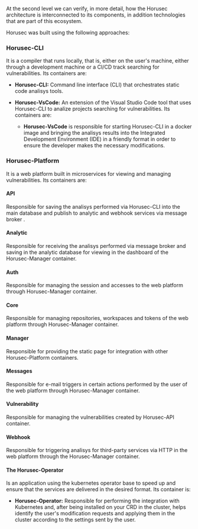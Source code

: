 At the second level we can verify, in more detail, how the Horusec architecture is interconnected to its components, in addition technologies that are part of this ecosystem.

Horusec was built using the following approaches:

### **Horusec-CLI**

It is a compiler that runs locally, that is, either on the user's machine, either through a development machine or a CI/CD track searching for vulnerabilities. Its containers are:

- **Horusec-CLI:** Command line interface (CLI) that orchestrates static code analisys tools.

- **Horusec-VsCode:** An extension of the Visual Studio Code tool that uses Horusec-CLI to analize projects searching for vulnerabilities. Its containers are:

  - **Horusec-VsCode** is responsible for starting Horusec-CLI in a docker image and bringing the analisys results into the Integrated Development Environment (IDE) in a friendly format in order to ensure the developer makes the necessary modifications.


### **Horusec-Platform**

It is a web platform built in microservices for viewing and managing vulnerabilities. Its containers are:

#### **API**
Responsible for saving the analisys performed via Horusec-CLI into the main database and publish to analytic and webhook services via message broker .


#### **Analytic**
Responsible for receiving the analisys performed via message broker and saving in the analytic database for viewing in the dashboard of the Horusec-Manager container.

#### **Auth**
Responsible for managing the session and accesses to the web platform through Horusec-Manager container.

#### **Core**
Responsible for managing repositories, workspaces and tokens of the web platform through Horusec-Manager container.

#### **Manager**
Responsible for providing the static page for integration with other Horusec-Platform containers.

#### **Messages**
Responsible for e-mail triggers in certain actions performed by the user of the web platform through Horusec-Manager container.

#### **Vulnerability**
Responsible for managing the vulnerabilities created by Horusec-API container.

#### **Webhook**
Responsible for triggering analisys for third-party services via HTTP in the web platform through the Horusec-Manager container.

#### The **Horusec-Operator**
Is an application using the kubernetes operator base to speed up and ensure that the services are delivered in the desired format. Its container is:

  - **Horusec-Operator:**  Responsible for performing the integration with Kubernetes and, after being installed on your CRD in the cluster, helps identify the user's modification requests and applying them in the cluster according to the settings sent by the user.
